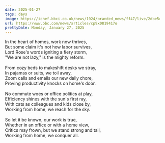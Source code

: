 ```yaml
---
date: 2025-01-27
tags: days
image: https://ichef.bbci.co.uk/news/1024/branded_news/ff47/live/2dbe5c60-da4a-11ef-aa2b-af28c7cbb4a7.jpg
url: https://www.bbc.com/news/articles/cp9x0819417o
prettyDate: Monday, January 27, 2025
---
```

In the heart of homes, work now thrives,<br>But some claim it's not how labor survives,<br>Lord Rose's words igniting a fiery storm,<br>"We are not lazy," is the mighty reform.<br><br>From cozy beds to makeshift desks we stray,<br>In pajamas or suits, we toil away,<br>Zoom calls and emails our new daily chore,<br>Proving productivity knocks on home's door.<br><br>No commute woes or office politics at play,<br>Efficiency shines with the sun's first ray,<br>With cats as colleagues and kids close by,<br>Working from home, we reach for the sky.<br><br>So let it be known, our work is true,<br>Whether in an office or with a home view,<br>Critics may frown, but we stand strong and tall,<br>Working from home, we conquer all.